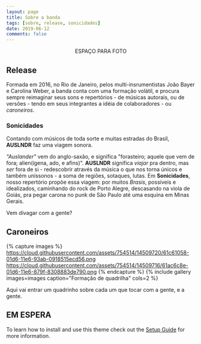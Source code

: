 ```yaml
---
layout: page
title: Sobre a banda
tags: [sobre, release, sonicidades]
date: 2019-06-12
comments: false
---
```

    
<center>ESPAÇO PARA FOTO </center>

## Release

Formada em 2016, no Rio de Janeiro, pelos multi-insrumentistas João Bayer e Carolina Weber, a banda conta com uma formação volátil, e  procura sempre reimaginar seus sons e repertórios - de músicas autorais, ou de versões - tendo em seus integrantes a idéia de colaboradores - ou *caroneiros*.

### Sonicidades

Contando com músicos de toda sorte e muitas estradas do Brasil, **AUSLNDR** faz uma viagem sonora.

*"Auslander"* vem do anglo-saxão, e significa "forasteiro; aquele que vem de fora; alien(ígena, ado, e afins)". **AUSLNDR** significa *viajar* pra dentro, mas *ser* fora de si - redescobrir através da música o que nos torna únicos e também uníssonos - a soma de regiões, sotaques, lutas.
Em **Sonicidades**, nosso repertório propõe essa viagem: por muitos *Brasis*, possíveis e idealizados, caminhando do rock de Porto Alegre, descasando na viola de Goiás, pra pegar carona no punk de São Paulo até uma esquina em Minas Gerais.

Vem divagar com a gente?

## Caroneiros

{% capture images %}
    https://cloud.githubusercontent.com/assets/754514/14509720/61c61058-01d6-11e6-93ab-0918515ecd56.png
    https://cloud.githubusercontent.com/assets/754514/14509716/61ac6c8e-01d6-11e6-879f-8308883de790.png
{% endcapture %}
{% include gallery images=images caption="Formação de quadrilha" cols=2 %}

Aqui vai entrar um quadrinho sobre cada um que tocar com a gente, e a gente.

## EM ESPERA

To learn how to install and use this theme check out the [Setup Guide](http://taylantatli.me/Moon/moon-theme/) for more information.
